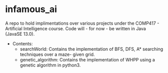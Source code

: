 # infamous_ai
A repo to hold implimentations over various projects under the COMP417 - Artificial Intelligence course. Code will - for now - be written in Java (JavaSE 13.0).

- Contents:
    - searchWorld: Contains the implementation of BFS, DFS, A* searching techniques over a maze- given grid.
    - genetic_algorithm: Contains the implementation of WHPP using a genetic algorithm in python3.
